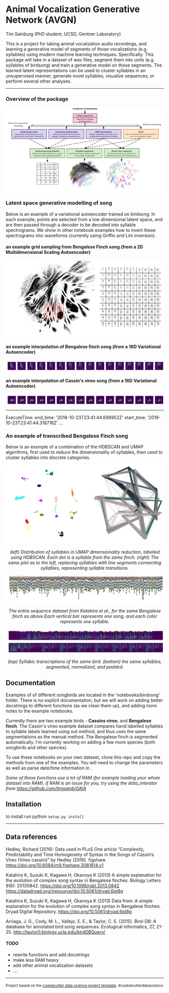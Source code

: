 
Animal Vocalization Generative Network (AVGN)
==============================

Tim Sainburg (PhD student, UCSD, Gentner Laboratory)

This is a project for taking animal vocalization audio recordings, and learning a generative model of segments of those vocalizations (e.g. syllables) using modern machine learning techniques. Specifically. This package will take in a dataset of wav files, segment them into units (e.g. syllables of birdsong) and train a generative model on those segments. The learned latent representations can be used to cluster syllables in an unsupervised manner, generate novel syllables, visualize sequences, or perform several other analyses.

---

### Overview of the package
![description](src_img/animalvocalizationfigure.png)

### Latent space generative modelling of song
Below is an example of a variational autoencoder trained on birdsong. In each example, points are selected from a low dimensional latent space, and are then passed through a decoder to be decoded into syllable spectrograms. We show in other notebook examples how to invert these spectrograms into waveforms (currently using Griffin and Lim inversion).

#### an example grid sampling from Bengalese Finch song (from a 2D Multidimensional Scaling Autoencoder)
![description](src_img/BF-latent-space.png)
#### an example interpolation of Bengalese finch song (from a 16D Variational Autoencoder)
![description](src_img/bengalesefinchInterp.png)
#### an example interpolation of Cassin's vireo song (from a 16D Variational Autoencoder)
![description](src_img/cassinsInterp.png)

---
ExecuteTime:
  end_time: '2018-10-23T23:41:44.698952Z'
  start_time: '2018-10-23T23:41:44.318716Z'
...

### An example of transcribed Bengalese Finch song
Below is an example of a combination of the HDBSCAN and UMAP algorithms, first used to reduce the dimensionality of syllables, then used to cluster syllables into discrete categories.

![description](src_img/distribution_and_seqs.png)

<p style='text-align:center;font-style:italic'>(left) Distribution of syllables in UMAP dimensionality reduction, labelled using HDBSCAN. Each dot is a syllable from the same finch. (right) The same plot as to the left, replacing syllables with line segments connecting syllables, representing syllable transitions.</p>

![description](src_img/bf_seqs.png)

<p style='text-align:center;font-style:italic'>The entire sequence dataset from Katahira et al., for the same Bengalese finch as above.Each vertical bar represents one song, and each color represents one syllable.</p>

![description](src_img/transcribed_sylls.png)
<p style='text-align:center;font-style:italic'>(top) Syllabic transcriptions of the same bird. (bottom) the same syllables, segmented, normalized, and padded.</p>


Documentation
------------
Examples of of different songbirds are located in the 'notebooks/birdsong' folder. There is no explicit documentation, but we will work on adding better docstrings to different functions (as we clean them up), and adding more notes to the example notebooks.

Currently there are two example birds - **Cassins vireo**, and **Bengalese finch**. The Cassin's vireo example dataset compares hand labelled syllables to syllable labels learned using out method, and thus uses the same segmentations as the manual method. The Bengalese finch is segmented automatically. I'm currently working on adding a few more species (both songbirds and other species).

To use these notebooks on your own dataset, clone this repo and copy the methods from one of the examples. You will need to change the parameters as well as parse date/time information in .

*Some of these functions use a lot of RAM (for example loading your whole dataset into RAM). If RAM is an issue for you, try using the data_interator from https://github.com/timsainb/GAIA*

Installation
------------

to install run python `setup.py install`

---


Data references
------------

Hedley, Richard (2016): Data used in PLoS One article “Complexity, Predictability and Time Homogeneity of Syntax in the Songs of Cassin’s Vireo (Vireo cassini)” by Hedley (2016). figshare. https://doi.org/10.6084/m9.figshare.3081814.v1

Katahira K, Suzuki K, Kagawa H, Okanoya K (2013) A simple explanation for the evolution of complex song syntax in Bengalese finches. Biology Letters 9(6): 20130842. https://doi.org/10.1098/rsbl.2013.0842  https://datadryad.org//resource/doi:10.5061/dryad.6pt8g

Katahira K, Suzuki K, Kagawa H, Okanoya K (2013) Data from: A simple explanation for the evolution of complex song syntax in Bengalese finches. Dryad Digital Repository. https://doi.org/10.5061/dryad.6pt8g

Arriaga, J. G., Cody, M. L., Vallejo, E. E., & Taylor, C. E. (2015). Bird-DB: A database for annotated bird song sequences. Ecological informatics, 27, 21-25. http://taylor0.biology.ucla.edu/birdDBQuery/

#### TODO
- rewrite functions and add docstrings
- make less RAM heavy
- add other animal vocalization datasets
- ...


------------

<p><small>Project based on the <a target="_blank" href="https://drivendata.github.io/cookiecutter-data-science/">cookiecutter data science project template</a>. #cookiecutterdatascience</small></p>

